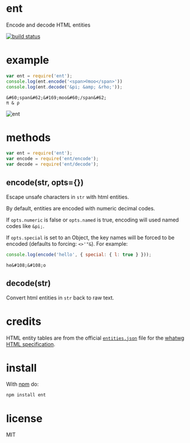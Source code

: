 # ent

Encode and decode HTML entities

[![build status](https://secure.travis-ci.org/ljharb/ent.png)](http://travis-ci.org/ljharb/ent)

# example

``` js
var ent = require('ent');
console.log(ent.encode('<span>©moo</span>'))
console.log(ent.decode('&pi; &amp; &rho;'));
```

```
&#60;span&#62;&#169;moo&#60;/span&#62;
π & ρ
```

![ent](https://web.archive.org/web/20170823120015if_/http://substack.net/images/ent.png)

# methods

``` js
var ent = require('ent');
var encode = require('ent/encode');
var decode = require('ent/decode');
```

## encode(str, opts={})

Escape unsafe characters in `str` with html entities.

By default, entities are encoded with numeric decimal codes.

If `opts.numeric` is false or `opts.named` is true, encoding will used named
codes like `&pi;`.

If `opts.special` is set to an Object, the key names will be forced
to be encoded (defaults to forcing: `<>'"&`). For example:

``` js
console.log(encode('hello', { special: { l: true } }));
```

```
he&#108;&#108;o
```

## decode(str)

Convert html entities in `str` back to raw text.

# credits

HTML entity tables are from the official
[`entities.json`](https://html.spec.whatwg.org/entities.json) file for
the [whatwg HTML
specification](https://html.spec.whatwg.org/multipage/syntax.html#named-character-references).

# install

With [npm](https://npmjs.org) do:

```
npm install ent
```

# license

MIT
